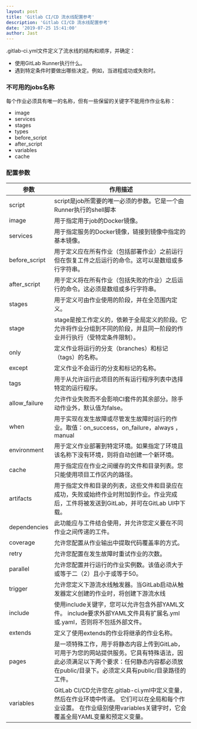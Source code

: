 ```yaml
---
layout: post
title: 'Gitlab CI/CD 流水线配置参考'
description: 'Gitlab CI/CD 流水线配置参考'
date: '2019-07-25 15:41:00'
author: Jast
---
```


.gitlab-ci.yml文件定义了流水线的结构和顺序，并确定：
- 使用GitLab Runner执行什么。
- 遇到特定条件时要做出哪些决定。例如，当进程成功或失败时。

### 不可用的jobs名称

每个作业必须具有唯一的名称，但有一些保留的关键字不能用作作业名称：
- image
- services
- stages
- types
- before_script
- after_script
- variables
- cache

### 配置参数

| 参数 | 作用描述 |
| ---- | ----  |
| script|script是job所需要的唯一必须的参数。它是一个由Runner执行的shell脚本 |
| image|用于指定用于job的Docker镜像。 |
| services|用于指定服务的Docker镜像，链接到镜像中指定的基本镜像。 |
| before_script|用于定义应在所有作业（包括部署作业）之前运行但在恢复工件之后运行的命令。这可以是数组或多行字符串。 |
| after_script|用于定义将在所有作业（包括失败的作业）之后运行的命令。这必须是数组或多行字符串。 |
| stages|用于定义可由作业使用的阶段，并在全范围内定义。 |
| stage|stage是按工作定义的，依赖于全局定义的阶段。它允许将作业分组到不同的阶段，并且同一阶段的作业并行执行（受特定条件限制）。 |
| only|定义作业将运行的分支（branches）和标记（tags）的名称。 |
| except|定义作业不会运行的分支和标记的名称。 |
| tags|用于从允许运行此项目的所有运行程序列表中选择特定的运行程序。 |
| allow_failure|允许作业失败而不会影响CI套件的其余部分。除手动作业外，默认值为false。 |
| when|用于实现在发生故障或尽管发生故障时运行的作业。取值：on_success，on_failure，always ，manual  |
| environment|用于定义作业部署到特定环境。如果指定了环境且该名称下没有环境，则将自动创建一个新环境。 |
| cache|用于指定应在作业之间缓存的文件和目录列表。您只能使用项目工作区内的路径。 |
| artifacts|用于指定文件和目录的列表，这些文件和目录应在成功，失败或始终作业时附加到作业。作业完成后，工件将被发送到GitLab，并可在GitLab UI中下载。 |
| dependencies|此功能应与工件结合使用，并允许您定义要在不同作业之间传递的工件。 |
| coverage|允许您配置从作业输出中提取代码覆盖率的方式。 |
| retry|允许您配置在发生故障时重试作业的次数。 |
| parallel|允许您配置并行运行的作业实例数。该值必须大于或等于二（2）且小于或等于50。 |
| trigger|允许您定义下游流水线触发器。当GitLab启动从触发器定义创建的作业时，将创建下游流水线 |
| include|使用include关键字，您可以允许包含外部YAML文件。 include要求外部YAML文件具有扩展名.yml或.yaml，否则将不包括外部文件。 |
| extends|定义了使用extends的作业将继承的作业名称。 |
| pages|是一项特殊工作，用于将静态内容上传到GitLab，可用于为您的网站提供服务。它具有特殊语法，因此必须满足以下两个要求：任何静态内容都必须放在public/目录下。必须定义具有public/目录路径的工件。 |
| variables|GitLab CI/CD允许您在.gitlab-ci.yml中定义变量，然后在作业环境中传递。 它们可以在全局和每个作业设置。 在作业级别使用variables关键字时，它会覆盖全局YAML变量和预定义变量。 |
